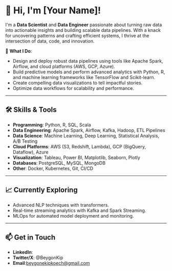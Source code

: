 # 👋 Hi, I'm [Your Name]!

I'm a **Data Scientist** and **Data Engineer** passionate about turning raw data into actionable insights and building scalable data pipelines. With a knack for uncovering patterns and crafting efficient systems, I thrive at the intersection of data, code, and innovation.

🌟 **What I Do**:
- Design and deploy robust data pipelines using tools like Apache Spark, Airflow, and cloud platforms (AWS, GCP, Azure).
- Build predictive models and perform advanced analytics with Python, R, and machine learning frameworks like TensorFlow and Scikit-learn.
- Create compelling data visualizations to tell impactful stories.
- Optimize data workflows for scalability and performance.

---

## 🛠️ Skills & Tools
- **Programming**: Python, R, SQL, Scala
- **Data Engineering**: Apache Spark, Airflow, Kafka, Hadoop, ETL Pipelines
- **Data Science**: Machine Learning, Deep Learning, Statistical Analysis, A/B Testing
- **Cloud Platforms**: AWS (S3, Redshift, Lambda), GCP (BigQuery, Dataflow), Azure
- **Visualization**: Tableau, Power BI, Matplotlib, Seaborn, Plotly
- **Databases**: PostgreSQL, MySQL, MongoDB
- **Other**: Docker, Kubernetes, Git, CI/CD

---

## 📈 Currently Exploring
- Advanced NLP techniques with transformers.
- Real-time streaming analytics with Kafka and Spark Streaming.
- MLOps for automated model deployment and monitoring.

---

## 📫 Get in Touch
- **LinkedIn**:
- **Twitter/X**: @BeygonKip
- **Email**:beygonekipkoech@gmail.com
